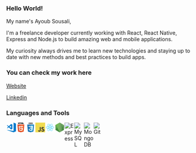 ### Hello World!

My name's Ayoub Sousali,

I'm a freelance developer currently working with React, React Native, Express and Node.js to build amazing web and mobile applications.

My curiosity always drives me to learn new technologies and staying up to date with new methods and best practices to build apps.

### You can check my work here

[Website](https://www.ayoubsousali.com/)

[Linkedin](https://www.linkedin.com/in/ayoubsousali1/)

### Languages and Tools

[<img align="left" alt="Visual Studio Code" width="26px" src="https://raw.githubusercontent.com/github/explore/80688e429a7d4ef2fca1e82350fe8e3517d3494d/topics/visual-studio-code/visual-studio-code.png" />]()
[<img align="left" alt="HTML5" width="26px" src="https://raw.githubusercontent.com/github/explore/80688e429a7d4ef2fca1e82350fe8e3517d3494d/topics/html/html.png" />]()
[<img align="left" alt="CSS3" width="26px" src="https://raw.githubusercontent.com/github/explore/80688e429a7d4ef2fca1e82350fe8e3517d3494d/topics/css/css.png" />]()
[<img align="left" alt="JavaScript" width="26px" src="https://raw.githubusercontent.com/github/explore/80688e429a7d4ef2fca1e82350fe8e3517d3494d/topics/javascript/javascript.png" />]()
[<img align="left" alt="React" width="26px" src="https://raw.githubusercontent.com/github/explore/80688e429a7d4ef2fca1e82350fe8e3517d3494d/topics/react/react.png" />]()

[<img align="left" alt="Node.js" width="26px" src="https://raw.githubusercontent.com/github/explore/80688e429a7d4ef2fca1e82350fe8e3517d3494d/topics/nodejs/nodejs.png" />]()
[<img align="left" alt="Express" width="26px" src="https://upload.wikimedia.org/wikipedia/commons/6/64/Expressjs.png" />]()

[<img align="left" alt="MySQL" width="26px" src="https://cdn.iconscout.com/icon/free/png-512/mysql-19-1174939.png" />]()
[<img align="left" alt="MongoDB" width="26px" src="https://img.icons8.com/color/452/mongodb.png" />]()
[<img align="left" alt="Git" width="26px" src="https://upload.wikimedia.org/wikipedia/commons/thumb/3/3f/Git_icon.svg/1024px-Git_icon.svg.png" />]()
